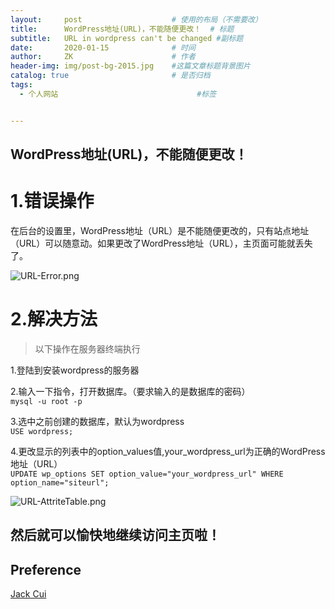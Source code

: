 ```yaml
---
layout:     post                    # 使用的布局（不需要改）
title:      WordPress地址(URL)，不能随便更改！  # 标题 
subtitle:   URL in wordpress can't be changed #副标题
date:       2020-01-15              # 时间
author:     ZK                      # 作者
header-img: img/post-bg-2015.jpg    #这篇文章标题背景图片
catalog: true                       # 是否归档
tags:
  - 个人网站                               #标签


---
```


## WordPress地址(URL)，不能随便更改！

# 1.错误操作

  在后台的设置里，WordPress地址（URL）是不能随便更改的，只有站点地址（URL）可以随意动。如果更改了WordPress地址（URL），主页面可能就丢失了。  

![URL-Error.png](https://i.loli.net/2020/01/16/LC6kNc1Pi3UopT4.png)

# 2.解决方法

> 以下操作在服务器终端执行  

1.登陆到安装wordpress的服务器

2.输入一下指令，打开数据库。（要求输入的是数据库的密码）  
`mysql -u root -p`		  

3.选中之前创建的数据库，默认为wordpress  
`USE wordpress;`  

4.更改显示的列表中的option_values值,your_wordpress_url为正确的WordPress地址（URL）  
`UPDATE wp_options SET option_value="your_wordpress_url" WHERE option_name="siteurl";`    

![URL-AttriteTable.png](https://i.loli.net/2020/01/16/rLqo1vnucVlZwBd.png)

## 然后就可以愉快地继续访问主页啦！

## Preference

[Jack Cui](https://cuijiahua.com/blog/2017/10/website_1.html)




